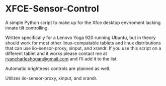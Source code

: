 # XFCE-Sensor-Control
A simple Python script to make up for the Xfce desktop enviroment lacking innate tilt controlling.

Written specifically for a Lenovo Yoga 920 running Ubuntu, but in theory should work for most other linux-compatable tablets and linux distributions that can use iio-sensor-proxy, xinput, and xrandr. If you use this script on a different tablet and it works please contact me at ryancharleshogan@gmail.com and I'll add it to the list.

Automatic brightness controls are planned as well.

Utilizes iio-sensor-proxy, xinput, and xrandr.

